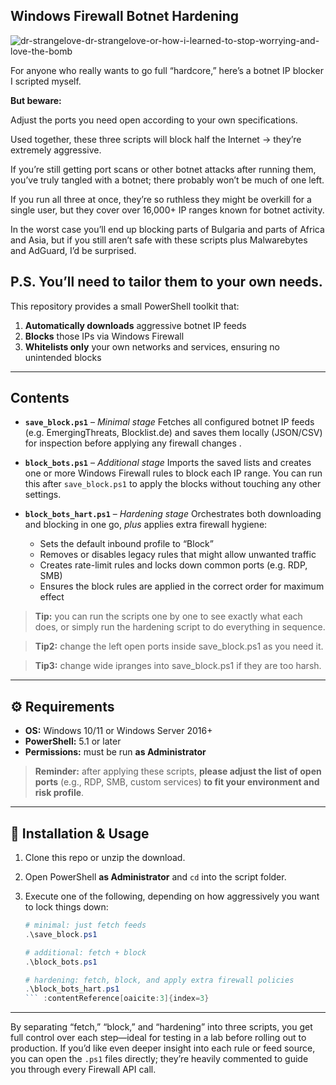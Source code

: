 ## Windows Firewall Botnet Hardening

![dr-strangelove-dr-strangelove-or-how-i-learned-to-stop-worrying-and-love-the-bomb](https://github.com/user-attachments/assets/e2d78de6-7873-4459-9d45-614a64a25a67)

For anyone who really wants to go full “hardcore,” here’s a botnet IP blocker I scripted myself. 

**But beware:**

Adjust the ports you need open according to your own specifications.

Used together, these three scripts will block half the Internet -> they’re extremely aggressive. 

If you’re still getting port scans or other botnet attacks after running them, you’ve truly tangled with a botnet; there probably won’t be much of one left.

If you run all three at once, they’re so ruthless they might be overkill for a single user,
but they cover over 16,000+ IP ranges known for botnet activity. 

In the worst case you’ll end up blocking parts of Bulgaria and parts of Africa and Asia,
but if you still aren’t safe with these scripts plus Malwarebytes and AdGuard, I’d be surprised.

P.S. You’ll need to tailor them to your own needs.
---

This repository provides a small PowerShell toolkit that:

1. **Automatically downloads** aggressive botnet IP feeds
2. **Blocks** those IPs via Windows Firewall
3. **Whitelists only** your own networks and services, ensuring no unintended blocks&#x20;

---

## Contents

* **`save_block.ps1`** – *Minimal stage*
  Fetches all configured botnet IP feeds (e.g. EmergingThreats, Blocklist.de) and saves them locally (JSON/CSV) for inspection before applying any firewall changes .

* **`block_bots.ps1`** – *Additional stage*
  Imports the saved lists and creates one or more Windows Firewall rules to block each IP range. You can run this after `save_block.ps1` to apply the blocks without touching any other settings.

* **`block_bots_hart.ps1`** – *Hardening stage*
  Orchestrates both downloading and blocking in one go, *plus* applies extra firewall hygiene:

  * Sets the default inbound profile to “Block”
  * Removes or disables legacy rules that might allow unwanted traffic
  * Creates rate-limit rules and locks down common ports (e.g. RDP, SMB)
  * Ensures the block rules are applied in the correct order for maximum effect

> **Tip:** you can run the scripts one by one to see exactly what each does, or simply run the hardening script to do everything in sequence.

> **Tip2:** change the left open ports inside save_block.ps1 as you need it.

> **Tip3:** change wide ipranges into save_block.ps1 if they are too harsh.
---

## ⚙️ Requirements

* **OS:** Windows 10/11 or Windows Server 2016+
* **PowerShell:** 5.1 or later
* **Permissions:** must be run **as Administrator**&#x20;

> **Reminder:** after applying these scripts, **please adjust the list of open ports** (e.g., RDP, SMB, custom services) **to fit your environment and risk profile**.

---

## 🔧 Installation & Usage

1. Clone this repo or unzip the download.
2. Open PowerShell **as Administrator** and `cd` into the script folder.
3. Execute one of the following, depending on how aggressively you want to lock things down:

   ````powershell
   # minimal: just fetch feeds
   .\save_block.ps1

   # additional: fetch + block
   .\block_bots.ps1

   # hardening: fetch, block, and apply extra firewall policies
   .\block_bots_hart.ps1
   ``` :contentReference[oaicite:3]{index=3}
   ````

---


By separating “fetch,” “block,” and “hardening” into three scripts, you get full control over each step—ideal for testing in a lab before rolling out to production. If you’d like even deeper insight into each rule or feed source, you can open the `.ps1` files directly; they’re heavily commented to guide you through every Firewall API call.





